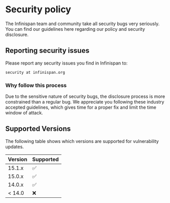 # Security policy

The Infinispan team and community take all security bugs very seriously.
You can find our guidelines here regarding our policy and security disclosure.

## Reporting security issues

Please report any security issues you find in Infinispan to:

    security at infinispan.org

### Why follow this process

Due to the sensitive nature of security bugs, the disclosure process is more constrained than a regular bug.
We appreciate you following these industry accepted guidelines, which gives time for a proper fix and limit the time window of attack.

## Supported Versions

The following table shows which versions are supported for vulnerability updates.

| Version | Supported          |
| ------- | ------------------ |
| 15.1.x  | :white_check_mark: |
| 15.0.x  | :white_check_mark: |
| 14.0.x  | :white_check_mark: |
| < 14.0  | :x:                |

